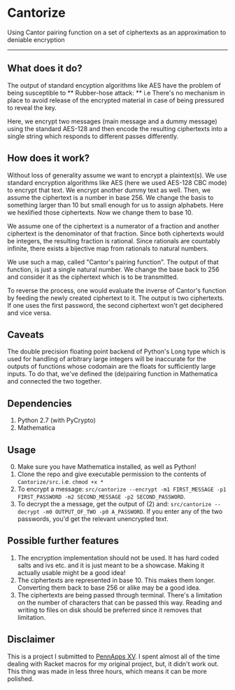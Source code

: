 # Cantorize
Using Cantor pairing function on a set of ciphertexts as an approximation to deniable encryption

---

## What does it do?

The output of standard encyption algorithms like AES have the problem of being susceptible to ** Rubber-hose attack: ** i.e There's no mechanism in place to avoid release of the encrypted material in case of being pressured to reveal the key.

Here, we encrypt two messages (main message and a dummy message) using the standard AES-128 and then encode the resulting ciphertexts into a single string which responds to different passes differently.

## How does it work?

Without loss of generality assume we want to encrypt a plaintext(s). We use standard encryption algorithms like AES (here we used AES-128 CBC mode) to encrypt that text. We encrypt another dummy text as well. Then, we assume the ciphertext is a number in base 256. We change the basis to something larger than 10 but small enough for us to assign alphabets. Here we hexlified those ciphertexts. Now we change them to base 10.

We assume one of the ciphertext is a numerator of a fraction and another ciphertext is the denominator of that fraction. Since both ciphertexts would be integers, the resulting fraction is rational. Since rationals are countably infinite, there exists a bijective map from rationals to natural numbers.

We use such a map, called "Cantor's pairing function". The output of that function, is just a single natural number. We change the base back to 256 and consider it as the ciphertext which is to be transmitted.

To reverse the process, one would evaluate the inverse of Cantor's function by feeding the newly created ciphertext to it. The output is two ciphertexts. If one uses the first password, the second ciphertext won't get deciphered and vice versa.

## Caveats

The double precision floating point backend of Python's Long type which is used for handling of arbitrary large integers will be inaccurate for the outputs of functions whose codomain are the floats for sufficiently large inputs. To do that, we've defined the (de)pairing function in Mathematica and connected the two together.

## Dependencies

1. Python 2.7 (with PyCrypto)
2. Mathematica

## Usage

0. Make sure you have Mathematica installed, as well as Python!
1. Clone the repo and give executable permission to the contents of `Cantorize/src`. i.e. `chmod +x *`
2. To encrypt a message: `src/cantorize --encrypt -m1 FIRST_MESSAGE -p1 FIRST_PASSWORD -m2 SECOND_MESSAGE -p2 SECOND_PASSWORD`.
3. To decrypt the a message, get the output of (2) and: `src/cantorize --decrypt -m0 OUTPUT_OF_TWO -p0 A_PASSWORD`. If you enter any of the two passwords, you'd get the relevant unencrypted text.


## Possible further features

1. The encryption implementation should not be used. It has hard coded salts and ivs etc. and it is just meant to be a showcase. Making it actually usable might be a good idea!
2. The ciphertexts are represented in base 10. This makes them longer. Converting them back to base 256 or alike may be a good idea.
3. The ciphertexts are being passed through terminal. There's a limitation on the number of characters that can be passed this way. Reading and writing to files on disk should be preferred since it removes that limitation.


## Disclaimer

This is a project I submitted to [PennApps XV]("https://devpost.com/software/deniable-cantor"). I spent almost all of the time dealing with Racket macros for my original project, but, it didn't work out. This thing was made in less three hours, which means it can be more polished.
